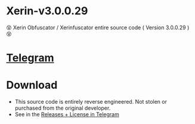# Xerin-v3.0.0.29
😵 Xerin Obfuscator / Xerinfuscator entire source code ( Version 3.0.0.29 ) 😵

# [Telegram](https://t.me/rhadamanthys_stealer)

# Download
- This source code is entirely reverse engineered. Not stolen or purchased from the original developer.
- See in the [Releases + License in Telegram](https://t.me/rhadamanthys_stealer)
